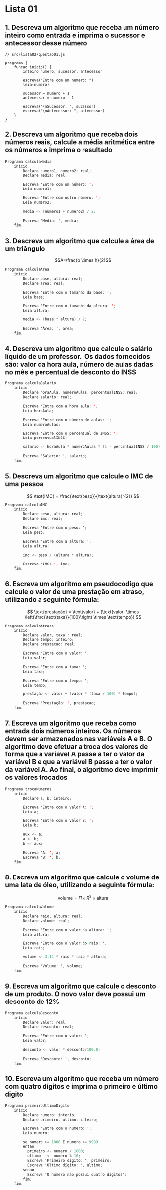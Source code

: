 # Lista 01

## 1. Descreva um algoritmo que receba um número inteiro como entrada e imprima o sucessor e antecessor desse número

```portugol
// src/lista02/questao01.js

programa {
    funcao inicio() {
        inteiro numero, sucessor, antecessor

        escreva("Entre com um numero: ")
        leia(numero)

        sucessor = numero + 1
        antecessor = numero - 1
        
        escreva("\nSucessor: ", sucessor)
        escreva("\nAntecessor: ", antecessor)
    }
}
```

## 2. Descreva um algoritmo que receba dois números reais, calcule a média aritmética entre os números e imprima o resultado

```java
Programa calculaMedia
    início
        Declare numero1, numero2: real;
        Declare media: real;

        Escreva 'Entre com um número: ';
        Leia numero1;

        Escreva 'Entre com outro número: ';
        Leia numero2;

        media <- (numero1 + numero2) / 2;
        
        Escreva 'Média: ', media;
    fim.
```

## 3. Descreva um algoritmo que calcule a área de um triângulo

$$A=\frac{b \times h}{2}$$

```java
Programa calculaArea
    início
        Declare base, altura: real;
        Declare area: real;

        Escreva 'Entre com o tamanho da base: ';
        Leia base;

        Escreva 'Entre com o tamanho da altura: ';
        Leia altura;

        media <- (base * altura) / 2;
        
        Escreva 'Área: ', area;
    fim.
```

## 4. Descreva um algoritmo que calcule o salário líquido de um professor.  Os dados fornecidos são: valor da hora aula, número de aulas dadas no mês e percentual de desconto do INSS

```java
Programa calculaSalario
    início
        Declare horaAula, numeroAulas, percentualINSS: real;
        Declare salario: real;

        Escreva 'Entre com a hora aula: ';
        Leia horaAula;

        Escreva 'Entre com o número de aulas: ';
        Leia numeroAulas;

        Escreva 'Entre com o percentual de INSS: ';
        Leia percentualINSS;

        salario <- horaAula * numeroAulas * (1 - percentualINSS / 100);
        
        Escreva 'Salario: ', salario;
    fim.
```

## 5. Descreva um algoritmo que calcule o IMC de uma pessoa

$$
\text{IMC} = \frac{\text{peso}}{\text{altura}^{2}}
$$

```java
Programa calculaIMC
    início
        Declare peso, altura: real;
        Declare imc: real;

        Escreva 'Entre com o peso: ';
        Leia peso;

        Escreva 'Entre com a altura: ';
        Leia altura;

        imc <- peso / (altura * altura);
        
        Escreva 'IMC: ', imc;
    fim.
```

## 6. Escreva um algoritmo em pseudocódigo que calcule o valor de uma prestação em atraso, utilizando a seguinte fórmula:

$$
\text{prestação} = \text{valor} + (\text{valor} \times \left(\frac{\text{taxa}}{100}\right) \times \text{tempo})
$$

```java
Programa calculaAtraso
    início
        Declare valor, taxa : real;
        Declare tempo: inteiro;
        Declare prestacao: real;

        Escreva 'Entre com o valor: ';
        Leia valor;

        Escreva 'Entre com a taxa: ';
        Leia taxa;

        Escreva 'Entre com o tempo: ';
        Leia tempo;

        prestação <- valor + (valor * (taxa / 100) * tempo);
        
        Escreva 'Prestação: ', prestacao;
    fim.
```

## 7. Escreva um algoritmo que receba como entrada dois números inteiros. Os números devem ser armazenados nas variáveis A e B. O algoritmo deve efetuar a troca dos valores de forma que a variável A passe a ter o valor da variável B e que a variável B passe a ter o valor da variável A. Ao final, o algoritmo deve imprimir os valores trocados

```java
Programa trocaNumeros
    início
        Declare a, b: inteiro;

        Escreva 'Entre com o valor A: ';
        Leia a;

        Escreva 'Entre com o valor B: ';
        Leia b;

        aux <- a;
        a <- b;
        b <- aux;    
       
        Escreva 'A: ', a;
        Escreva 'B: ', b;
    fim.
```

## 8. Escreva um algoritmo que calcule o volume de uma lata de óleo, utilizando a seguinte fórmula:

$$\text{volume} = \Pi \times R^{2} \times \text{altura}$$

```java
Programa calculaVolume
    início
        Declare raio, altura: real;
        Declare volume: real;

        Escreva 'Entre com o valor da altura: ';
        Leia altura;

        Escreva 'Entre com o valor do raio: ';
        Leia raio;

        volume <- 3.14 * raio * raio * altura;
    
        Escreva 'Volume: ', volume;
    fim.
```

## 9. Escreva um algoritmo que calcule o desconto de um produto. O novo valor deve possui um desconto de 12%

```java
Programa calculaDesconto
    início
        Declare valor: real;
        Declare desconto: real;

        Escreva 'Entre com o valor: ';
        Leia valor;

        desconto <- valor * desconto/100.0;
    
        Escreva 'Desconto: ', desconto;
    fim.
```

## 10. Escreva um algoritmo que receba um número com quatro dígitos e imprima o primeiro e último digito

```java
Programa primeiroUltimoDigito
    início
        Declare numero: interio;
        Declare primeiro, ultimo: inteiro;

        Escreva 'Entre com o numero: ';
        Leia numero;

        se numero >= 1000 E numero <= 9999
        entao
          primeiro <- numero / 1000;          
          ultimo   <- numero % 10;
          Escreva 'Primeiro dígito: ', primeiro;
          Escreva 'Ultimo dígito: ', ultimo;
        senao
          Escreva 'O número não possui quatro dígitos';
        fim;  
    fim.
```
